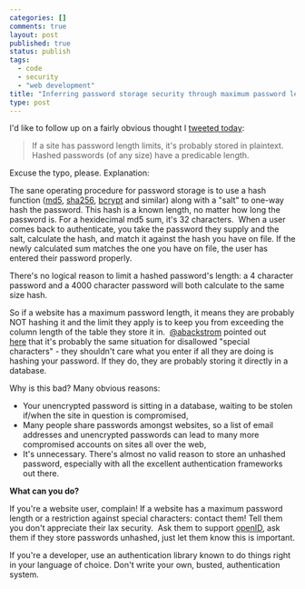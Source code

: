 ```yaml
--- 
categories: []
comments: true
layout: post
published: true
status: publish
tags: 
  - code
  - security
  - "web development"
title: "Inferring password storage security through maximum password length requirements."
type: post
---
```

I'd like to follow up on a fairly obvious thought I <a href="https://twitter.com/#!/djcp/status/137175820723687424">tweeted today</a>:
<blockquote>If a site has password length limits, it's probably stored in plaintext. Hashed passwords (of any size) have a predicable length.</blockquote>
Excuse the typo, please. Explanation:

The sane operating procedure for password storage is to use a hash function (<a href="http://en.wikipedia.org/wiki/Md5">md5</a>, <a href="http://en.wikipedia.org/wiki/Sha256">sha256</a>, <a href="http://en.wikipedia.org/wiki/Bcrypt">bcrypt</a> and similar) along with a "salt" to one-way hash the password. This hash is a known length, no matter how long the password is. For a hexidecimal md5 sum, it's 32 characters.  When a user comes back to authenticate, you take the password they supply and the salt, calculate the hash, and match it against the hash you have on file. If the newly calculated sum matches the one you have on file, the user has entered their password properly.

There's no logical reason to limit a hashed password's length: a 4 character password and a 4000 character password will both calculate to the same size hash.

So if a website has a maximum password length, it means they are probably NOT hashing it and the limit they apply is to keep you from exceeding the column length of the table they store it in.  <a href="http://twitter.com/abackstrom">@abackstrom</a> pointed out <a href="https://twitter.com/#!/abackstrom/status/137177395248631808">here</a> that it's probably the same situation for disallowed "special characters" - they shouldn't care what you enter if all they are doing is hashing your password. If they do, they are probably storing it directly in a database.

Why is this bad? Many obvious reasons:
<div>
<ul>
<li>Your unencrypted password is sitting in a database, waiting to be stolen if/when the site in question is compromised,</li>
	<li>Many people share passwords amongst websites, so a list of email addresses and unencrypted passwords can lead to many more compromised accounts on sites all over the web,</li>
	<li>It's unnecessary. There's almost no valid reason to store an unhashed password, especially with all the excellent authentication frameworks out there.</li>
</ul>
<strong>What can you do?</strong>

If you're a website user, complain! If a website has a maximum password length or a restriction against special characters: contact them! Tell them you don't appreciate their lax security.  Ask them to support <a href="http://openid.net/">openID</a>, ask them if they store passwords unhashed, just let them know this is important.

If you're a developer, use an authentication library known to do things right in your language of choice. Don't write your own, busted, authentication system.

</div>
